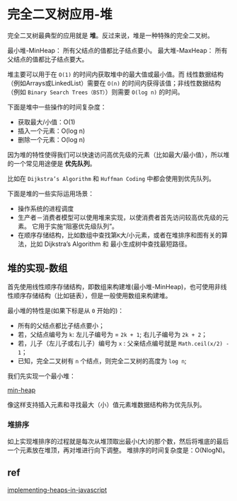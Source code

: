 # 完全二叉树应用-堆

完全二叉树最典型的应用就是 **堆**。反过来说，堆是一种特殊的完全二叉树。

最小堆-MinHeap： 所有父结点的值都比子结点要小。
最大堆-MaxHeap： 所有父结点的值都比子结点要大。

堆主要可以用于在 `O(1)` 的时间内获取堆中的最大值或最小值。而
线性数据结构（例如Arrays或LinkedList）需要在 `O(n)` 的时间内获得该值；非线性数据结构（例如 `Binary Search Trees（BST）`）则需要 `O(log n)` 的时间。

下面是堆中一些操作的时间复杂度：

- 获取最大/小值：O(1)
- 插入一个元素：O(log n)
- 删除一个元素：O(log n)

因为堆的特性使得我们可以快速访问高优先级的元素（比如最大/最小值），所以堆的一个常见用途便是 **优先队列**。

比如在 `Dijkstra’s Algorithm` 和 `Huffman Coding` 中都会使用到优先队列。

下面是堆的一些实际运用场景：

- 操作系统的进程调度
- 生产者－消费者模型可以使用堆来实现，以使消费者首先访问较高优先级的元素。 它用于实施“阻塞优先级队列”。
- 在顺序存储结构，比如数组中查找第`K`大/小元素，或者在堆排序和图有关的算法，比如 Dijkstra’s Algorithm 和 最小生成树中查找最短路径。

## 堆的实现-数组

首先使用线性顺序存储结构，即数组来构建堆(最小堆-MinHeap)，也可使用非线性顺序存储结构（比如链表），但是一般使用数组来构建堆。

最小堆的特性是(如果下标是从 `0` 开始的)：

- 所有的父结点都比子结点要小；
- 若，父结点编号为 `k`: 左儿子编号为 = `2k + 1`; 右儿子编号为 `2k + 2`；
- 若，儿子（左儿子或右儿子）编号为 `x` : 父亲结点编号就是 `Math.ceil(x/2) - 1`；
- 已知，完全二叉树有 `n` 个结点，则完全二叉树的高度为 `log n`;

我们先实现一个最小堆：

[min-heap](../../../code/heap/min-heap.ts ':include :type=code typescript')

像这样支持插入元素和寻找最大（小）值元素堆数据结构称为优先队列。

### 堆排序

如上实现堆排序的过程就是每次从堆顶取出最小(大)的那个数，然后将堆底的最后一个元素放在堆顶，再对堆进行向下调整。
堆排序的时间复杂度是：O(NlogN)。

## ref

[implementing-heaps-in-javascript](https://blog.bitsrc.io/implementing-heaps-in-javascript-c3fbf1cb2e65)
